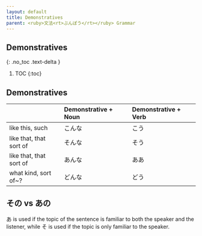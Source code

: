 ```yaml
---
layout: default
title: Demonstratives
parent: <ruby>文法<rt>ぶんぽう</rt></ruby> Grammar
---
```


## Demonstratives
{: .no_toc .text-delta }

1. TOC
{:toc}

## Demonstratives

|                         | Demonstrative + Noun | Demonstrative + Verb |
|:----------------------- |:-------------------- |:-------------------- |
| like this, such         | こんな               | こう                 |
| like that, that sort of | そんな               | そう                 |
| like that, that sort of | あんな               | ああ                 |
| what kind, sort of~?    | どんな               | どう                 |

## その vs あの
あ is used if the topic of the sentence is familiar to both the speaker and the listener, while そ is used if the topic is only familiar to the speaker.
